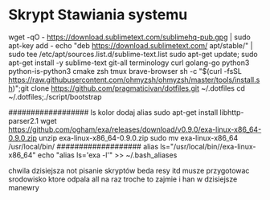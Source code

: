 # Skrypt Stawiania systemu
wget -qO - https://download.sublimetext.com/sublimehq-pub.gpg | sudo apt-key add -
echo "deb https://download.sublimetext.com/ apt/stable/" | sudo tee /etc/apt/sources.list.d/sublime-text.list
sudo apt-get update; sudo apt-get install -y sublime-text git-all terminology curl golang-go python3 python-is-python3 cmake zsh tmux brave-browser
sh -c "$(curl -fsSL https://raw.githubusercontent.com/ohmyzsh/ohmyzsh/master/tools/install.sh)";git clone https://github.com/pragmaticivan/dotfiles.git ~/.dotfiles
cd ~/.dotfiles;./script/bootstrap



################## ls kolor dodaj alias 
sudo apt-get install libhttp-parser2.1
wget https://github.com/ogham/exa/releases/download/v0.9.0/exa-linux-x86_64-0.9.0.zip
unzip exa-linux-x86_64-0.9.0.zip
sudo mv exa-linux-x86_64 /usr/local/bin/
################### alias ls="/usr/local/bin//exa-linux-x86_64"
echo "alias ls='exa -l'" >> ~/.bash_aliases

chwila dzisiejsza not pisanie skryptów beda resy itd musze przygotowac srodowisko ktore odpala all na raz troche to zajmie i han w dzisiejsze manewry
